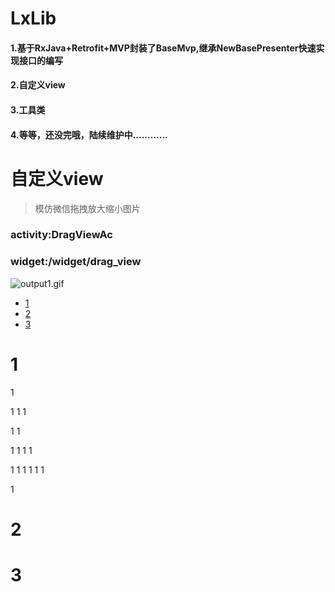 # LxLib
#### 1.基于RxJava+Retrofit+MVP封装了BaseMvp,继承NewBasePresenter快速实现接口的编写

#### 2.自定义view

#### 3.工具类

#### 4.等等，还没完哦，陆续维护中............


# 自定义view

>模仿微信拖拽放大缩小图片
### activity:DragViewAc
### widget:/widget/drag_view

![output1.gif](https://upload-images.jianshu.io/upload_images/4906229-d2d7c1290207cd11.gif?imageMogr2/auto-orient/strip)

*   [1](#1)
*   [2](#2)
*   [3](#3)



# 1
1

1
1
1

1
1

1
1
1
1

1
1
1
1
1
1

1
# 2

# 3
